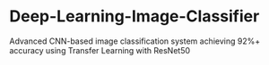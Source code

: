 # Deep-Learning-Image-Classifier
Advanced CNN-based image classification system achieving 92%+ accuracy using Transfer Learning with ResNet50

